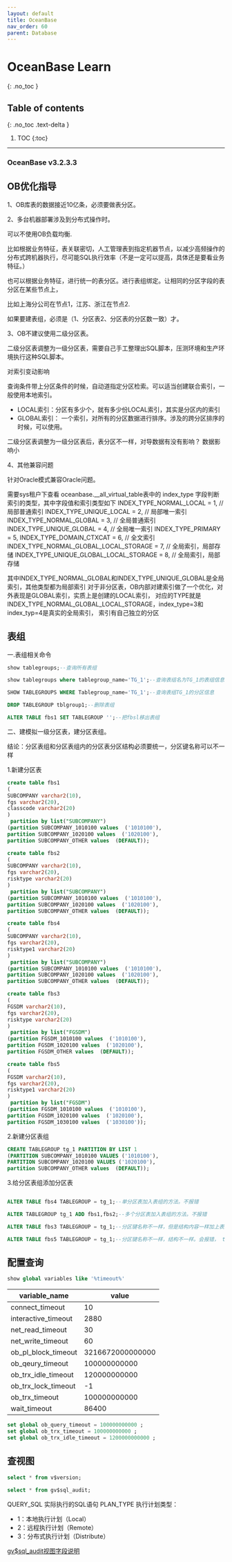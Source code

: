 ```yaml
---
layout: default
title: OceanBase 
nav_order: 60
parent: Database
---
```


# OceanBase Learn
{: .no_toc }

## Table of contents
{: .no_toc .text-delta }

1. TOC
{:toc}

--- 

### OceanBase v3.2.3.3


## OB优化指导

1、OB库表的数据接近10亿条，必须要做表分区。


2、多台机器部署涉及到分布式操作时。

可以不使用OB负载均衡.

比如根据业务特征，表关联密切，人工管理表到指定机器节点，以减少高频操作的分布式跨机器执行，尽可能SQL执行效率（不是一定可以提高，具体还是要看业务特征。）

也可以根据业务特征，进行统一的表分区。进行表组绑定。让相同的分区字段的表分区在某些节点上，

比如上海分公司在节点1，江苏、浙江在节点2.

如果要建表组，必须是（1、分区表2、分区表的分区数一致）才。


3、OB不建议使用二级分区表。

二级分区表调整为一级分区表，需要自己手工整理出SQL脚本，压测环境和生产环境执行这种SQL脚本。

对索引变动影响

查询条件带上分区条件的时候，自动道指定分区检索。可以适当创建联合索引，一般使用本地索引。

- LOCAL索引：分区有多少个，就有多少份LOCAL索引，其实是分区内的索引
- GLOBAL索引： 一个索引，对所有的分区数据进行排序。涉及的跨分区排序的时候，可以使用。

二级分区表调整为一级分区表后，表分区不一样，对导数据有没有影响？
数据影响小


4、其他兼容问题

针对Oracle模式兼容Oracle问题。



需要sys租户下查看
oceanbase.__all_virtual_table表中的 index_type 字段判断索引的类型，其中字段值和索引类型如下
  INDEX_TYPE_NORMAL_LOCAL = 1, // 局部普通索引
  INDEX_TYPE_UNIQUE_LOCAL = 2, // 局部唯一索引
  INDEX_TYPE_NORMAL_GLOBAL = 3, // 全局普通索引
  INDEX_TYPE_UNIQUE_GLOBAL = 4, // 全局唯一索引
  INDEX_TYPE_PRIMARY = 5,
  INDEX_TYPE_DOMAIN_CTXCAT = 6, // 全文索引
  INDEX_TYPE_NORMAL_GLOBAL_LOCAL_STORAGE = 7, // 全局索引，局部存储
  INDEX_TYPE_UNIQUE_GLOBAL_LOCAL_STORAGE = 8, // 全局索引，局部存储
  
  其中INDEX_TYPE_NORMAL_GLOBAL和INDEX_TYPE_UNIQUE_GLOBAL是全局索引，其他类型都为局部索引
对于非分区表，OB内部对建索引做了一个优化，对外表现是GLOBAL索引，实质上是创建的LOCAL索引，
对应的TYPE就是INDEX_TYPE_NORMAL_GLOBAL_LOCAL_STORAGE，index_type=3和index_typ=4是真实的全局索引，
索引有自己独立的分区


## 表组

一.表组相关命令

```sql
show tablegroups;--查询所有表组

show tablegroups where tablegroup_name='TG_1';--查询表组名为TG_1的表组信息

SHOW TABLEGROUPS WHERE Tablegroup_name='TG_1';--查询表组TG_1的分区信息

DROP TABLEGROUP tblgroup1;--删除表组

ALTER TABLE fbs1 SET TABLEGROUP '';--把fbsl移出表组

```

二、建模拟一级分区表，建分区表组。

结论：分区表组和分区表组内的分区表分区结构必须要统一，分区键名称可以不一样

1.新建分区表

```sql
create table fbs1
(
SUBCOMPANY varchar2(10),
fgs varchar2(20),
classcode varchar2(20)
)
 partition by list("SUBCOMPANY")
(partition SUBCOMPANY_1010100 values  ('1010100'),
partition SUBCOMPANY_1020100 values  ('1020100'),
partition SUBCOMPANY_OTHER values  (DEFAULT));

create table fbs2
(
SUBCOMPANY varchar2(10),
fgs varchar2(20),
risktype varchar2(20)
)
 partition by list("SUBCOMPANY")
(partition SUBCOMPANY_1010100 values  ('1010100'),
partition SUBCOMPANY_1020100 values  ('1020100'),
partition SUBCOMPANY_OTHER values  (DEFAULT));

create table fbs4
(
SUBCOMPANY varchar2(10),
fgs varchar2(20),
risktype1 varchar2(20)
)
 partition by list("SUBCOMPANY")
(partition SUBCOMPANY_1010100 values  ('1010100'),
partition SUBCOMPANY_1020100 values  ('1020100'),
partition SUBCOMPANY_OTHER values  (DEFAULT));

create table fbs3
(
FGSDM varchar2(10),
fgs varchar2(20),
risktype varchar2(20)
)
 partition by list("FGSDM")
(partition FGSDM_1010100 values  ('1010100'),
partition FGSDM_1020100 values  ('1020100'),
partition FGSDM_OTHER values  (DEFAULT));

create table fbs5
(
FGSDM varchar2(10),
fgs varchar2(20),
risktype1 varchar2(20)
)
 partition by list("FGSDM")
(partition FGSDM_1010100 values  ('1010100'),
partition FGSDM_1020100 values  ('1020100'),
partition FGSDM_1030100 values  ('1030100'));
```

2.新建分区表组

```sql
CREATE TABLEGROUP tg_1 PARTITION BY LIST 1  
(PARTITION SUBCOMPANY_1010100 VALUES ('1010100'), 
PARTITION SUBCOMPANY_1020100 VALUES ('1020100'),
partition SUBCOMPANY_OTHER values  (DEFAULT));
```


3.给分区表组添加分区表
```sql

ALTER TABLE fbs4 TABLEGROUP = tg_1;--单分区表加入表组的方法。不报错

ALTER TABLEGROUP tg_1 ADD fbs1,fbs2;--多个分区表加入表组的方法。不报错

ALTER TABLE fbs3 TABLEGROUP = tg_1;--分区键名称不一样，但是结构内容一样加上表组。不报错

ALTER TABLE fbs5 TABLEGROUP = tg_1;--分区键名称不一样，结构不一样。会报错， table and tablegroup use different partition options not allowed

```

## 配置查询

```sql
show global variables like '%timeout%'
```
|variable_name|value|
|-------------|-----|
|connect_timeout  | 10 |
|interactive_timeout |2880 |
|net_read_timeout   |30 |
|net_write_timeout  |60 |
|ob_pl_block_timeout  |3216672000000000 |
|ob_qeury_timeout      |100000000000 |
|ob_trx_idle_timeout   |120000000000 |
|ob_trx_lock_timeout   | -1 |
|ob_trx_timeout   |100000000000 |
|wait_timeout   |86400 |

```sql
set global ob_query_timeout = 100000000000 ;
set global ob_trx_timeout = 100000000000 ;
set global ob_trx_idle_timeout = 1200000000000 ;

```

## 查视图

```sql
select * from v$version;

select * from gv$sql_audit;
```
QUERY_SQL 实际执行的SQL语句
PLAN_TYPE 执行计划类型：
- 1：本地执行计划（Local）
- 2：远程执行计划（Remote）
- 3：分布式执行计划（Distribute）

[gv$sql_audit视图字段说明](https://www.oceanbase.com/docs/enterprise-oceanbase-database-cn-10000000000356239)